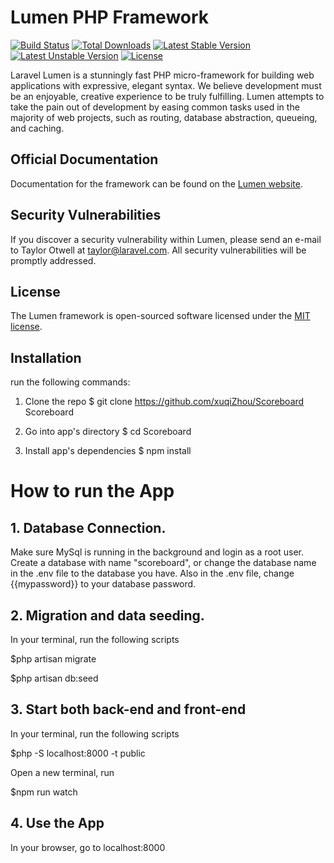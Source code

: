 # Lumen PHP Framework

[![Build Status](https://travis-ci.org/laravel/lumen-framework.svg)](https://travis-ci.org/laravel/lumen-framework)
[![Total Downloads](https://poser.pugx.org/laravel/lumen-framework/d/total.svg)](https://packagist.org/packages/laravel/lumen-framework)
[![Latest Stable Version](https://poser.pugx.org/laravel/lumen-framework/v/stable.svg)](https://packagist.org/packages/laravel/lumen-framework)
[![Latest Unstable Version](https://poser.pugx.org/laravel/lumen-framework/v/unstable.svg)](https://packagist.org/packages/laravel/lumen-framework)
[![License](https://poser.pugx.org/laravel/lumen-framework/license.svg)](https://packagist.org/packages/laravel/lumen-framework)

Laravel Lumen is a stunningly fast PHP micro-framework for building web applications with expressive, elegant syntax. We believe development must be an enjoyable, creative experience to be truly fulfilling. Lumen attempts to take the pain out of development by easing common tasks used in the majority of web projects, such as routing, database abstraction, queueing, and caching.

## Official Documentation

Documentation for the framework can be found on the [Lumen website](https://lumen.laravel.com/docs).

## Security Vulnerabilities

If you discover a security vulnerability within Lumen, please send an e-mail to Taylor Otwell at taylor@laravel.com. All security vulnerabilities will be promptly addressed.

## License

The Lumen framework is open-sourced software licensed under the [MIT license](https://opensource.org/licenses/MIT).


## Installation

run the following commands:
1. Clone the repo
$ git clone https://github.com/xuqiZhou/Scoreboard Scoreboard

2. Go into app's directory
$ cd Scoreboard

3. Install app's dependencies
$ npm install

# How to run the App

## 1. Database Connection.
Make sure MySql is running in the background and login as a root user.
Create a database with name "scoreboard", or change the database name in the .env file to the database you have.
Also in the .env file, change {{mypassword}} to your database password.

## 2. Migration and data seeding.
In your terminal, run the following scripts

$php artisan migrate

$php artisan db:seed

## 3. Start both back-end and front-end
In your terminal, run the following scripts

$php -S localhost:8000 -t public

Open a new terminal, run

$npm run watch

## 4. Use the App
In your browser, go to localhost:8000





